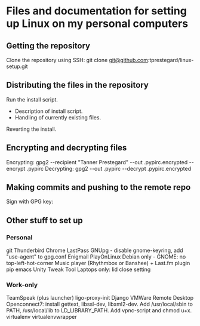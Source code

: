 # Files and documentation for setting up Linux on my personal computers

## Getting the repository
Clone the repository using SSH: git clone git@github.com:tprestegard/linux-setup.git

## Distributing the files in the repository
Run the install script.
 * Description of install script.
 * Handling of currently existing files.

Reverting the install.

## Encrypting and decrypting files
Encrypting: gpg2 --recipient "Tanner Prestegard" --out .pypirc.encrypted --encrypt .pypirc
Decrypting: gpg2 --out .pypirc --decrypt .pypirc.encrypted

## Making commits and pushing to the remote repo
Sign with GPG key:

## Other stuff to set up

### Personal
git
Thunderbird
Chrome
LastPass
GNUpg - disable gnome-keyring, add "use-agent" to gpg.conf
Enigmail
PlayOnLinux
Debian only - GNOME: no top-left-hot-corner
Music player (Rhythmbox or Banshee) + Last.fm plugin
pip
emacs
Unity Tweak Tool
Laptops only: lid close setting

### Work-only
TeamSpeak (plus launcher)
ligo-proxy-init
Django
VMWare
Remote Desktop
Openconnect7: install gettext, libssl-dev, libxml2-dev. Add /usr/local/sbin to PATH, /usr/local/lib to LD_LIBRARY_PATH. Add vpnc-script and chmod u+x.
virtualenv
virtualenvwrapper
